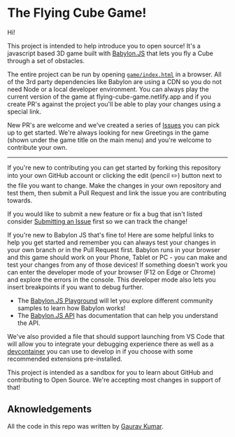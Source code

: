 # The Flying Cube Game!

Hi!

This project is intended to help introduce you to open source! It's a javascript based 3D game built with [Babylon.JS](https://github.com/BabylonJS) that lets you fly a Cube through a set of obstacles.

The entire project can be run by opening [`game/index.html`](game/index.html) in a browser. All of the 3rd party dependencies like Babylon are using a CDN so you do not need Node or a local developer environment. You can always play the current version of the game at flying-cube-game.netlify.app and if you create PR's against the project you'll be able to play your changes using a special link.

New PR's are welcome and we've created a series of [Issues](https://github.com/open-source-bootcamp/CubeFlyer/issues) you can pick up to get started. We're always looking for new Greetings in the game (shown under the game title on the main menu) and you're welcome to contribute your own.

***

If you're new to contributing you can get started by forking this repository into your own GitHub account or clicking the edit (pencil ✏️) button next to the file you want to change. Make the changes in your own repository and test them, then submit a Pull Request and link the issue you are contributing towards.

If you would like to submit a new feature or fix a bug that isn't listed consider [Submitting an Issue](https://github.com/open-source-bootcamp/CubeFlyer/issues/new/choose) first so we can track the change!

If you're new to Babylon JS that's fine to! Here are some helpful links to help you get started and remember you can always test your changes in your own branch *or* in the Pull Request first. Babylon runs in your browser and this game should work on your Phone, Tablet or PC - you can make and test your changes from any of those devices! If something doesn't work you can enter the developer mode of your browser (F12 on Edge or Chrome) and explore the errors in the console. This developer mode also lets you insert breakpoints if you want to debug further.

* The [Babylon.JS Playground](https://playground.babylonjs.com/) will let you explore different community samples to learn how Babylon works!
* The [Babylon.JS API](https://doc.babylonjs.com/typedoc/modules/BABYLON) has documentation that can help you understand the API.

We've also provided a file that should support launching from VS Code that will allow you to integrate your debugging experience there as well as a [devcontainer](https://code.visualstudio.com/docs/remote/create-dev-container) you can use to develop in if you choose with some recommended extensions pre-installed.

This project is intended as a sandbox for you to learn about GitHub and contributing to Open Source. We're accepting most changes in support of that!

## Aknowledgements

All the code in this repo was written by [Gaurav Kumar](https://github.com/Gauravkr1286).
